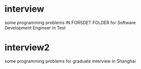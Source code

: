 # interview
some programming problems IN FORSDET FOLDER for Software Development Engineer in Test

# interview2
some programming problems for graduate interview in Shanghai
